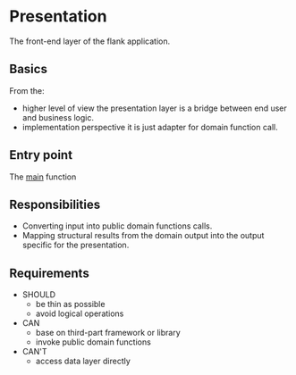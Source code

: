 # Presentation

The front-end layer of the flank application.

## Basics

From the:

* higher level of view the presentation layer is a bridge between end user and business logic.
* implementation perspective it is just adapter for domain function call.

## Entry point

The [main](https://github.com/Flank/flank/blob/master/test_runner/src/main/kotlin/ftl/Main.kt) function

## Responsibilities

* Converting input into public domain functions calls.
* Mapping structural results from the domain output into the output specific for the presentation.

## Requirements

* SHOULD
    * be thin as possible
    * avoid logical operations
* CAN
    * base on third-part framework or library
    * invoke public domain functions
* CAN'T
    * access data layer directly
